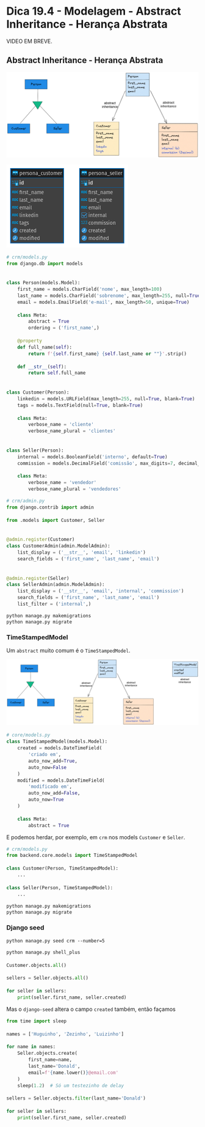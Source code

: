 # Dica 19.4 - Modelagem - Abstract Inheritance - Herança Abstrata

VIDEO EM BREVE.


## Abstract Inheritance - Herança Abstrata

![](../.gitbook/assets/10_abstract.png)

![](../.gitbook/assets/10_abstract_er.png)


```python
# crm/models.py
from django.db import models


class Person(models.Model):
    first_name = models.CharField('nome', max_length=100)
    last_name = models.CharField('sobrenome', max_length=255, null=True, blank=True)  # noqa E501
    email = models.EmailField('e-mail', max_length=50, unique=True)

    class Meta:
        abstract = True
        ordering = ('first_name',)

    @property
    def full_name(self):
        return f'{self.first_name} {self.last_name or ""}'.strip()

    def __str__(self):
        return self.full_name


class Customer(Person):
    linkedin = models.URLField(max_length=255, null=True, blank=True)
    tags = models.TextField(null=True, blank=True)

    class Meta:
        verbose_name = 'cliente'
        verbose_name_plural = 'clientes'


class Seller(Person):
    internal = models.BooleanField('interno', default=True)
    commission = models.DecimalField('comissão', max_digits=7, decimal_places=2, default=0)  # noqa E501

    class Meta:
        verbose_name = 'vendedor'
        verbose_name_plural = 'vendedores'

```

```python
# crm/admin.py
from django.contrib import admin

from .models import Customer, Seller


@admin.register(Customer)
class CustomerAdmin(admin.ModelAdmin):
    list_display = ('__str__', 'email', 'linkedin')
    search_fields = ('first_name', 'last_name', 'email')


@admin.register(Seller)
class SellerAdmin(admin.ModelAdmin):
    list_display = ('__str__', 'email', 'internal', 'commission')
    search_fields = ('first_name', 'last_name', 'email')
    list_filter = ('internal',)

```


```
python manage.py makemigrations
python manage.py migrate
```

### TimeStampedModel

Um `abstract` muito comum é o `TimeStampedModel`.

![](../.gitbook/assets/11_timestampedmodel.png)


```python
# core/models.py
class TimeStampedModel(models.Model):
    created = models.DateTimeField(
        'criado em',
        auto_now_add=True,
        auto_now=False
    )
    modified = models.DateTimeField(
        'modificado em',
        auto_now_add=False,
        auto_now=True
    )

    class Meta:
        abstract = True
```

E podemos herdar, por exemplo, em `crm` nos models `Customer` e `Seller`.

```python
# crm/models.py
from backend.core.models import TimeStampedModel

class Customer(Person, TimeStampedModel):
    ...

class Seller(Person, TimeStampedModel):
    ...

```


```
python manage.py makemigrations
python manage.py migrate
```

### Django seed

```
python manage.py seed crm --number=5
```

```python
python manage.py shell_plus

Customer.objects.all()

sellers = Seller.objects.all()

for seller in sellers:
    print(seller.first_name, seller.created)
```

Mas o `django-seed` altera o campo `created` também, então façamos

```python
from time import sleep

names = ['Huguinho', 'Zezinho', 'Luizinho']

for name in names:
    Seller.objects.create(
        first_name=name,
        last_name='Donald',
        email=f'{name.lower()}@email.com'
    )
    sleep(1.2)  # Só um testezinho de delay

sellers = Seller.objects.filter(last_name='Donald')

for seller in sellers:
    print(seller.first_name, seller.created)

```

